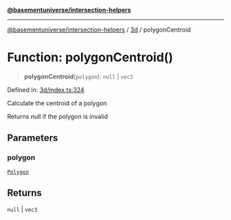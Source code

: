 [**@basementuniverse/intersection-helpers**](../../README.md)

***

[@basementuniverse/intersection-helpers](../../README.md) / [3d](../README.md) / polygonCentroid

# Function: polygonCentroid()

> **polygonCentroid**(`polygon`): `null` \| `vec3`

Defined in: [3d/index.ts:324](https://github.com/basementuniverse/intersection-helpers/blob/ede9ecb18a1386abf90747a70ee9f16c34ce6207/src/3d/index.ts#L324)

Calculate the centroid of a polygon

Returns null if the polygon is invalid

## Parameters

### polygon

[`Polygon`](../types/type-aliases/Polygon.md)

## Returns

`null` \| `vec3`
